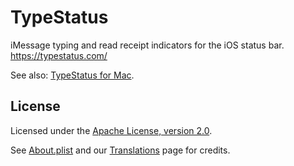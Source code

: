 # TypeStatus
iMessage typing and read receipt indicators for the iOS status bar. https://typestatus.com/

See also: [TypeStatus for Mac](https://github.com/hbang/TypeStatus-Mac).

## License
Licensed under the [Apache License, version 2.0](https://www.apache.org/licenses/LICENSE-2.0.html).

See [About.plist](prefs/Resources/About.plist) and our [Translations](https://www.hbang.ws/translations/) page for credits.
